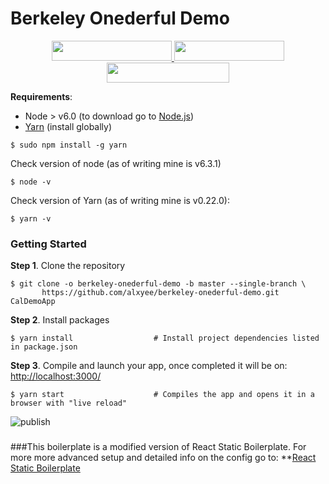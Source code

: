 # Berkeley Onederful Demo


<p align="center">
  <a href="https://rollbar.com/?utm_source=reactstartkit(github)&utm_medium=link&utm_campaign=reactstartkit(github)" target="_blank">
    <img src="https://koistya.github.io/files/rollbar-384x64.png" width="192" height="32">
  </a>
  <a href="https://localizejs.com/?cid=802&utm_source=rsk" target="_blank">
    <img src="https://koistya.github.io/files/localize-353x64.png" width="176.5" height="32">
  </a>
  <a href="https://www.digitalocean.com/?refcode=eef302dbae9f&utm_source=github&utm_medium=oss_sponsorships&utm_campaign=opencollective" target="_blank">
        <img src="https://koistya.github.io/files/digital-ocean-393x64.png" width="196.5" height="32">
      </a>
    </p>

**Requirements**:
 * Node > v6.0 (to download go to [Node.js](https://nodejs.org/en/download/))
 * [Yarn](https://yarnpkg.com/) (install globally)
 ```shell
$ sudo npm install -g yarn
 ```

Check version of node (as of writing mine is v6.3.1)
```shell
$ node -v
```

Check version of Yarn (as of writing mine is v0.22.0): 
```shell
$ yarn -v
```


### Getting Started
**Step 1**. Clone the repository

```shell
$ git clone -o berkeley-onederful-demo -b master --single-branch \
       https://github.com/alxyee/berkeley-onederful-demo.git CalDemoApp
```


**Step 2**. Install packages

```shell
$ yarn install                  # Install project dependencies listed in package.json
```


**Step 3**. Compile and launch your app, once completed it will be on:  [http://localhost:3000/](http://localhost:3000/)

```shell
$ yarn start                    # Compiles the app and opens it in a browser with "live reload"
```




![publish](https://koistya.github.io/files/react-static-boilerplate-publish.gif)
### 

###This boilerplate is a modified version of React Static Boilerplate. For more more advanced setup and detailed info on the config go to:
**[React Static Boilerplate](https://github.com/kriasoft/react-static-boilerplate)
###

